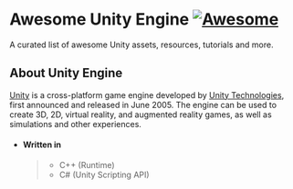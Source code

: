# Awesome Unity Engine [![Awesome](https://cdn.rawgit.com/sindresorhus/awesome/d7305f38d29fed78fa85652e3a63e154dd8e8829/media/badge.svg)](https://github.com/sindresorhus/awesome)
A curated list of awesome Unity assets, resources, tutorials and more.

## About Unity Engine

[Unity](https://unity.com/) is a cross-platform game engine developed by [Unity Technologies](https://en.wikipedia.org/wiki/Unity_Technologies), first announced and released in June 2005. The engine can be used to create 3D, 2D, virtual reality, and augmented reality games, as well as simulations and other experiences.

* #### Written in
    > * C++ (Runtime)
    > * C# (Unity Scripting API)
